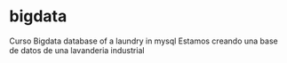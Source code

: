 # bigdata
Curso Bigdata
database of a laundry in mysql
Estamos creando una base de datos de una lavanderia industrial

